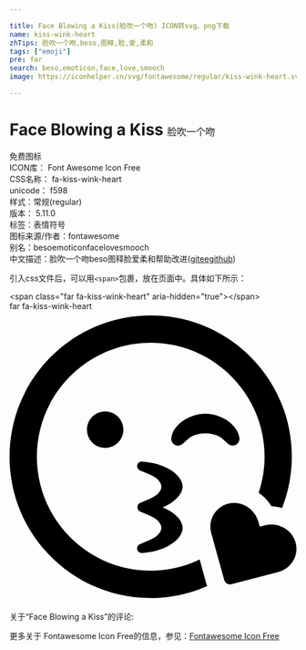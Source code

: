 ```yaml
---

title: Face Blowing a Kiss(脸吹一个吻) ICON转svg、png下载
name: kiss-wink-heart
zhTips: 脸吹一个吻,beso,图释,脸,爱,柔和
tags: ["emoji"]
pre: far
search: beso,emoticon,face,love,smooch
image: https://iconhelper.cn/svg/fontawesome/regular/kiss-wink-heart.svg

---
```


# Face Blowing a Kiss  <small style="font-size: 60%;font-weight: 100">脸吹一个吻</small>


<div class="detail-page">
<p>
<span><span class="badge-success badge">免费图标</span> </span>
<br/>
<span>
ICON库：
<span class="badge-secondary badge">Font Awesome Icon Free</span> 
</span>
<br/>
<span>
CSS名称：
<span class="badge-secondary badge">fa-kiss-wink-heart</span> 
</span>
<br/>
<span>
unicode：
<span class="badge-secondary badge">f598</span> 
<copy-btn content='f598' btn-title=""></copy-btn>
<copy-btn :content='String.fromCodePoint(parseInt("f598", 16))' btn-title="复制U"></copy-btn>
</span><br/><span>样式：<span class="badge-light badge">常规(regular)</span></span>
<br/>
<span>
版本：
<span class="badge-secondary badge">5.11.0</span> 
</span><br/><span>标签：<span class="badge-light badge"><router-link to="/tags/emoji.html">表情符号</router-link></span></span>
<br/>
<span>图标来源/作者：<span class="badge-light badge">fontawesome</span></span> 
<br/>
<span>别名：<span class="badge-light badge">beso</span><span class="badge-light badge">emoticon</span><span class="badge-light badge">face</span><span class="badge-light badge">love</span><span class="badge-light badge">smooch</span></span><br/><span class="zh-detail">中文描述：<span class="badge-primary badge">脸吹一个吻</span><span class="badge-primary badge">beso</span><span class="badge-primary badge">图释</span><span class="badge-primary badge">脸</span><span class="badge-primary badge">爱</span><span class="badge-primary badge">柔和</span><span class="help-link"><span>帮助改进</span>(<a href="https://gitee.com/liuwave/icon-helper/edit/master/json/fontawesome/regular/kiss-wink-heart.json" target="_blank" rel="noopener noreferrer">gitee</a><a href="https://github.com/liuwave/icon-helper/edit/master/json/fontawesome/regular/kiss-wink-heart.json" target="_blank" rel="noopener noreferrer">github</a></span>)</span><br/>
</p>
</div>
<div class="alert alert-dark">
  <i class="far fa-kiss-wink-heart fa-xs"></i>
  <i class="far fa-kiss-wink-heart fa-sm"></i>
  <i class="far fa-kiss-wink-heart fa-lg"></i>
  <i class="far fa-kiss-wink-heart fa-2x"></i>
  <i class="far fa-kiss-wink-heart fa-3x"></i>
  <i class="far fa-kiss-wink-heart fa-5x"></i>
  <i class="far fa-kiss-wink-heart fa-7x"></i>
</div>
<div>
  <p>引入css文件后，可以用<code>&lt;span&gt;</code>包裹，放在页面中。具体如下所示：    
  </p>
  <div class="alert alert-primary" style="font-size: 14px">
    &lt;span class="far fa-kiss-wink-heart" aria-hidden="true"&gt;&lt;/span&gt;
    <copy-btn content='<span class="far fa-kiss-wink-heart" aria-hidden="true"></span>'></copy-btn>
  </div>
  <div class="alert alert-secondary">
    <i class="far fa-kiss-wink-heart"
    style="font-size: 24px"
    aria-hidden="true"></i> far fa-kiss-wink-heart
    <copy-btn content="far fa-kiss-wink-heart" btn-title="复制图标名称"></copy-btn>
  </div>
</div>
<div id="svg" class="svg-wrap">
<svg xmlns="http://www.w3.org/2000/svg" viewBox="0 0 504 512"><path d="M304 308.5c0-19.2-28.8-41.5-71.5-44-3.8-.4-7.4 2.4-8.2 6.2-.9 3.8 1.1 7.7 4.7 9.2l16.9 7.2c13 5.5 20.8 13.5 20.8 21.5s-7.8 16-20.7 21.5l-17 7.2c-5.7 2.4-6 12.2 0 14.8l16.9 7.2c13 5.5 20.8 13.5 20.8 21.5s-7.8 16-20.7 21.5l-17 7.2c-3.6 1.5-5.6 5.4-4.7 9.2.8 3.6 4.1 6.2 7.8 6.2h.5c42.8-2.5 71.5-24.8 71.5-44 0-13-13.4-27.3-35.2-36 21.7-9.1 35.1-23.4 35.1-36.4zm70.5-83.5l9.5 8.5c3.8 3.3 9.3 4 13.7 1.6 4.4-2.4 6.9-7.4 6.1-12.4-4-25.2-34.2-42.1-59.8-42.1s-55.9 16.9-59.8 42.1c-.8 5 1.7 10 6.1 12.4 5.8 3.1 11.2.7 13.7-1.6l9.5-8.5c14.8-13.2 46.2-13.2 61 0zM136 208.5c0 17.7 14.3 32 32 32s32-14.3 32-32-14.3-32-32-32-32 14.3-32 32zm365.1 194c-8-20.8-31.5-31.5-53.1-25.9l-8.4 2.2-2.3-8.4c-5.9-21.4-27-36.5-49-33-25.2 4-40.6 28.6-34 52.6l22.9 82.6c1.5 5.3 7 8.5 12.4 7.1l83-21.5c24.1-6.3 37.7-31.8 28.5-55.7zM334 436.3c-26.1 12.5-55.2 19.7-86 19.7-110.3 0-200-89.7-200-200S137.7 56 248 56s200 89.7 200 200c0 22.1-3.7 43.3-10.4 63.2 9 6.4 17 14.2 22.6 23.9 6.4.1 12.6 1.4 18.6 2.9 10.9-27.9 17.1-58.2 17.1-90C496 119 385 8 248 8S0 119 0 256s111 248 248 248c35.4 0 68.9-7.5 99.4-20.9-2.5-7.3 4.3 17.2-13.4-46.8z"/></svg>
</div>
<detail full-name='fa-kiss-wink-heart'></detail>
<div>
<p>关于“Face Blowing a Kiss”的评论:</p>
</div>
<Vssue title="关于“Face Blowing a Kiss”的评论" ></Vssue>    
<div><p>更多关于  Fontawesome Icon Free的信息，参见：<a target="_blank" href="https://iconhelper.cn/fontawesome.html">Fontawesome Icon Free</a>
</p></div>
